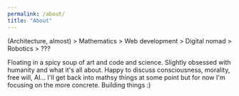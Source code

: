 ```yaml
---
permalink: /about/
title: "About"
---
```



(Architecture, almost) > Mathematics > Web development > Digital nomad > Robotics > ???

Floating in a spicy soup of art and code and science. Slightly obsessed with humanity and what it's all about. Happy to discuss consciousness, morality, free will, AI... I'll get back into mathsy things at some point but for now I'm focusing on the more concrete. Building things :)
